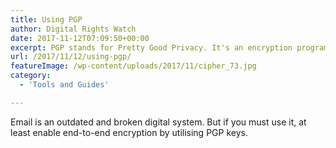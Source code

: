 ```yaml
---
title: Using PGP
author: Digital Rights Watch
date: 2017-11-12T07:09:50+00:00
excerpt: PGP stands for Pretty Good Privacy. It's an encryption program that's mainly used for email encryption, but it can be used for encrypting any sort of data.
url: /2017/11/12/using-pgp/
featureImage: /wp-content/uploads/2017/11/cipher_73.jpg
category:
  - 'Tools and Guides'

---
```

Email is an outdated and broken digital system. But if you must use it, at least enable end-to-end encryption by utilising PGP keys.
